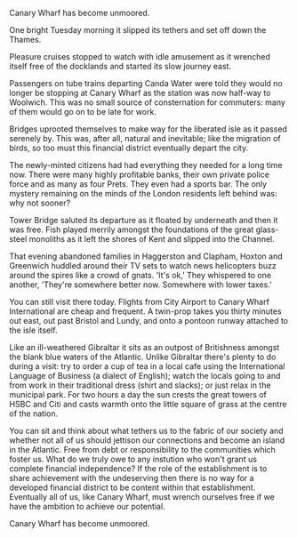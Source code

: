 Canary Wharf has become unmoored.

One bright Tuesday morning it slipped its tethers and set off down the Thames.

Pleasure cruises stopped to watch with idle amusement as it wrenched itself free of the docklands and started its slow journey east.

Passengers on tube trains departing Canda Water were told they would no longer be stopping at Canary Wharf as the station was now half-way to Woolwich. This was no small source of consternation for commuters: many of them would go on to be late for work.

Bridges uprooted themselves to make way for the liberated isle as it passed serenely by. This was, after all, natural and inevitable; like the migration of birds, so too must this financial district eventually depart the city.

The newly-minted citizens had had everything they needed for a long time now. There were many highly profitable banks, their own private police force and as many as four Prets. They even had a sports bar. The only mystery remaining on the minds of the London residents left behind was: why not sooner?

Tower Bridge saluted its departure as it floated by underneath and then it was free. Fish played merrily amongst the foundations of the great glass-steel monoliths as it left the shores of Kent and slipped into the Channel.

That evening abandoned families in Haggerston and Clapham, Hoxton and Greenwich huddled around their TV sets to watch news helicopters buzz around the spires like a crowd of gnats. 'It's ok,' They whispered to one another, 'They're somewhere better now. Somewhere with lower taxes.'

You can still visit there today. Flights from City Airport to Canary Wharf International are cheap and frequent. A twin-prop takes you thirty minutes out east, out past Bristol and Lundy, and onto a pontoon runway attached to the isle itself.

Like an ill-weathered Gibraltar it sits as an outpost of Britishness amongst the blank blue waters of the Atlantic. Unlike Gibraltar there's plenty to do during a visit: try to order a cup of tea in a local cafe using the International Language of Business (a dialect of English); watch the locals going to and from work in their traditional dress (shirt and slacks); or just relax in the municipal park. For two hours a day the sun crests the great towers of HSBC and Citi and casts warmth onto the little square of grass at the centre of the nation.

You can sit and think about what tethers us to the fabric of our society and whether not all of us should jettison our connections and become an island in the Atlantic. Free from debt or responsibility to the communities which foster us. What do we truly owe to any instution who won't grant us complete financial independence? If the role of the establishment is to share achievement with the undeserving then there is no way for a developed financial district to be content within that establishment. Eventually all of us, like Canary Wharf, must wrench ourselves free if we have the ambition to achieve our potential.

Canary Wharf has become unmoored.